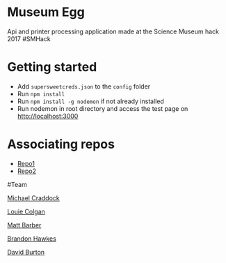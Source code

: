 # Museum Egg

Api and printer processing application made at the Science Museum hack 2017 #SMHack 

# Getting started

- Add ```supersweetcreds.json``` to the  ```config``` folder
- Run ```npm install```
- Run ```npm install -g nodemon``` if not already installed
- Run nodemon in root directory and access the test page on [http://localhost:3000](http://localhost:3000)

# Associating repos

- [Repo1]()
- [Repo2]()

#Team

[Michael Craddock](https://github.com/moblimic)

[Louie Colgan](https://github.com/ljbc1994)

[Matt Barber](https://github.com/matt-barber)

[Brandon Hawkes](https://github.com/bhawkes)

[David Burton](https://github.com/Phishtitz)

